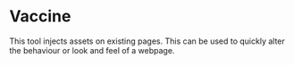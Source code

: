 # Vaccine
This tool injects assets on existing pages. This can be used to quickly alter the behaviour or look and feel of a webpage.
